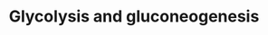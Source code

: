 ---
annotations:
- id: PW:0000640
  parent: classic metabolic pathway
  type: Pathway Ontology
  value: glycolysis pathway
- id: PW:0000025
  parent: classic metabolic pathway
  type: Pathway Ontology
  value: glycolysis/gluconeogenesis pathway
- id: PW:0000026
  parent: classic metabolic pathway
  type: Pathway Ontology
  value: citric acid cycle pathway
- id: PW:0000641
  parent: regulatory pathway
  type: Pathway Ontology
  value: gluconeogenesis pathway
authors:
- Kdahlquist
- MaintBot
- Susan
- N.Fidelman
- MartijnVanIersel
- Khanspers
- Thomas
- Jildau
- AlexanderPico
- Egonw
- Mkutmon
- The Herald
- MirkoBaranzini
- DeSl
- MarkAHershberger
- Ambar21
- Eweitz
- Fehrhart
citedin:
- link: PMC6034334
  title: Exploring the cellular network of metabolic flexibility in the adipose tissue
    (2018)
- link: PMC5884486
  title: 'From SNPs to pathways: Biological interpretation of type 2 diabetes (T2DM)
    genome wide association study (GWAS) results (2018)'
- link: PMC5753270
  title: 'WikiPathways: a multifaceted pathway database bridging metabolomics to other
    omics research (2018)'
- link: PMC5527063
  title: Using RNA sequencing to identify putative competing endogenous RNAs (ceRNAs)
    potentially regulating fat metabolism in bovine liver (2017)
- link: PMC4936987
  title: Transcriptional reprogramming of metabolic pathways in critically ill patients
    (2016)
- link: PMC4918977
  title: Using the Semantic Web for Rapid Integration of WikiPathways with Other Biological
    Online Data Resources (2016)
- link: PMC4381708
  title: Analysis and interpretation of transcriptomic data obtained from extended
    Warburg effect genes in patients with clear cell renal cell carcinoma (2015)
- link: PMC4246458
  title: A network biology workflow to study transcriptomics data of the diabetic
    liver (2014)
- link: 10.1038/s41467-024-47085-y
  title: A patient-based iPSC-derived hepatocyte model of alcohol-associated cirrhosis
    reveals bioenergetic insights into disease pathogenesis (2024)
- link: 10.1097/md.0000000000039057
  title: Investigation of the relationship between COVID-19 and pancreatic cancer
    using bioinformatics and systems biology approaches (2024)
communities:
- CPTAC
- MetaKids
- ontox
description: Glycolysis is the metabolic pathway that converts glucose C6H12O6, into
  pyruvate, CH3COCOO- and H+. The free energy released in this process is used to
  form the ATP and NADH. Gluconeogenesis is a metabolic pathway that results in the
  generation of glucose from non-carbohydrate carbon substrates such as pyruvate,
  lactate, glycerol, glucogenic amino acids, and fatty acids. Description adapted
  from [http://www.wikipedia.org Wikipedia].  Proteins on this pathway have targeted
  assays available via the [https://assays.cancer.gov/available_assays?wp_id=WP534
  CPTAC Assay Portal]
last-edited: 2024-01-24
ndex: 0868f70c-8b60-11eb-9e72-0ac135e8bacf
organisms:
- Homo sapiens
redirect_from:
- /index.php/Pathway:WP534
- /instance/WP534
- /instance/WP534_r128076
revision: r128076
schema-jsonld:
- '@context': https://schema.org/
  '@id': https://wikipathways.github.io/pathways/WP534.html
  '@type': Dataset
  creator:
    '@type': Organization
    name: WikiPathways
  description: Glycolysis is the metabolic pathway that converts glucose C6H12O6,
    into pyruvate, CH3COCOO- and H+. The free energy released in this process is used
    to form the ATP and NADH. Gluconeogenesis is a metabolic pathway that results
    in the generation of glucose from non-carbohydrate carbon substrates such as pyruvate,
    lactate, glycerol, glucogenic amino acids, and fatty acids. Description adapted
    from [http://www.wikipedia.org Wikipedia].  Proteins on this pathway have targeted
    assays available via the [https://assays.cancer.gov/available_assays?wp_id=WP534
    CPTAC Assay Portal]
  keywords:
  - 1,3BP-Glycerate
  - 2P-Glycerate
  - 3P-Glycerate
  - ALDOA
  - ALDOB
  - ALDOC
  - Acetyl-CoA
  - Aspartate
  - DLAT
  - DLD
  - Dihydroxyacetone-P
  - ENO1
  - ENO2
  - ENO3
  - FBP1
  - FBP2
  - Fructose 6P
  - Fructose 6P (open)
  - Fructose-1,6BP
  - G6PC
  - GAPDH
  - GCK
  - GOT1
  - GOT2
  - GPI
  - Glucose
  - Glucose-6P
  - Glucose-6P (open)
  - Glyceraldehyde 3P
  - HK1
  - HK2
  - HK3
  - LDHA
  - LDHAL6B
  - LDHB
  - LDHC
  - Lactate
  - MDH1
  - MDH2
  - MPC1
  - MPC2
  - Malate
  - Oxaloacetate
  - P-enolpyruvate
  - PC
  - PCK1
  - PDHA1
  - PFKL
  - PFKM
  - PFKP
  - PGAM1
  - PGAM2
  - PGI
  - PGK1
  - PGK2
  - PKLR
  - PKM1
  - PKM2
  - Pyruvate
  - SLC2A1
  - SLC2A2
  - SLC2A3
  - SLC2A4
  - SLC2A5
  - TPI1
  license: CC0
  name: Glycolysis and gluconeogenesis
seo: CreativeWork
title: Glycolysis and gluconeogenesis
wpid: WP534
---